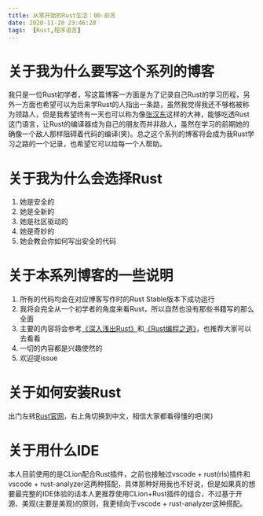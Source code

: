 ```yaml
---
title: 从零开始的Rust生活：00-前言
date: 2020-11-20 23:46:28
tags:  [Rust,程序语言]
---
```


# 关于我为什么要写这个系列的博客

我只是一位Rust初学者，写这篇博客一方面是为了记录自己Rust的学习历程，另外一方面也希望可以为后来学Rust的人指出一条路，虽然我觉得我还不够格被称为领路人，但是我希望终有一天也可以称为像[张汉东](https://github.com/ZhangHanDong/)这样的大神，能够吃透Rust这门语言，让Rust的编译器成为自己的朋友而并非敌人，虽然在学习的前期她的确像一个敌人那样阻碍着代码的编译(笑)。总之这个系列的博客将会成为我Rust学习之路的一个记录，也希望它可以给每一个人帮助。

<!--more-->
# 关于我为什么会选择Rust

1. 她是安全的
2. 她是全新的
3. 她是社区驱动的
4. 她是奇妙的
5. 她会教会你如何写出安全的代码

# 关于本系列博客的一些说明

1. 所有的代码均会在对应博客写作时的Rust Stable版本下成功运行
2. 我将会完全从一个初学者的角度来看Rust，所以自然也没有那些书籍写的那么全面
3. 主要的内容将会参考[《深入浅出Rust》](https://book.douban.com/subject/30312231/)和[《Rust编程之道》](https://book.douban.com/subject/30418895/)，也推荐大家可以去看看
4. 一切的内容都是兴趣使然的
5. 欢迎提issue

# 关于如何安装Rust

出门左转[Rust官网](https://www.rust-lang.org/)，右上角切换到中文，相信大家都看得懂的吧(笑)

# 关于用什么IDE

本人目前使用的是CLion配合Rust插件，之前也接触过vscode + rust(rls)插件和vscode + rust-analyzer这两种搭配，具体那种好用我也不好说，但是如果真的想要最完整的IDE体验的话本人更推荐使用CLion+Rust插件的组合，不过基于开源、美观(主要是美观)的原则，我更倾向于vscode + rust-analyzer这种搭配。